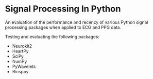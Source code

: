 # Signal Processing In Python
An evaluation of the performance and recency of various Python signal processing packages when applied to ECG and PPG data.

Testing and evaluating the following packages:
- Neurokit2
- HeartPy
- SciPy
- NumPy
- PyWavelets
- Biosppy

